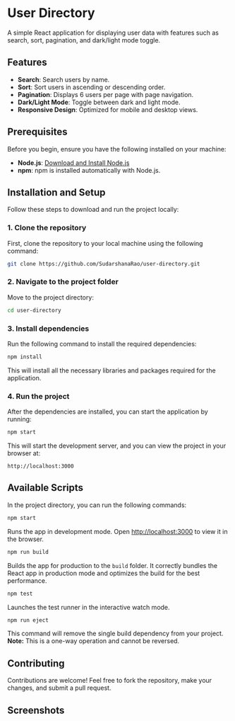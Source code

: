 # User Directory

A simple React application for displaying user data with features such as search, sort, pagination, and dark/light mode toggle.

## Features
- **Search**: Search users by name.
- **Sort**: Sort users in ascending or descending order.
- **Pagination**: Displays 6 users per page with page navigation.
- **Dark/Light Mode**: Toggle between dark and light mode.
- **Responsive Design**: Optimized for mobile and desktop views.

## Prerequisites

Before you begin, ensure you have the following installed on your machine:

- **Node.js**: [Download and Install Node.js](https://nodejs.org/)
- **npm**: npm is installed automatically with Node.js.

## Installation and Setup

Follow these steps to download and run the project locally:

### 1. Clone the repository
First, clone the repository to your local machine using the following command:

```bash
git clone https://github.com/SudarshanaRao/user-directory.git
```

### 2. Navigate to the project folder
Move to the project directory:

```bash
cd user-directory
```

### 3. Install dependencies
Run the following command to install the required dependencies:

```bash
npm install
```

This will install all the necessary libraries and packages required for the application.

### 4. Run the project
After the dependencies are installed, you can start the application by running:

```bash
npm start
```

This will start the development server, and you can view the project in your browser at:

```
http://localhost:3000
```

## Available Scripts
In the project directory, you can run the following commands:

```bash
npm start
```
Runs the app in development mode. Open [http://localhost:3000](http://localhost:3000) to view it in the browser.

```bash
npm run build
```
Builds the app for production to the `build` folder. It correctly bundles the React app in production mode and optimizes the build for the best performance.

```bash
npm test
```
Launches the test runner in the interactive watch mode.

```bash
npm run eject
```
This command will remove the single build dependency from your project. **Note:** This is a one-way operation and cannot be reversed.

## Contributing
Contributions are welcome! Feel free to fork the repository, make your changes, and submit a pull request.

## Screenshots



